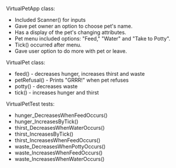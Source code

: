 VirtualPetApp class:
* Included Scanner() for inputs
* Gave pet owner an option to choose pet's name.
* Has a display of the pet's changing attributes.
* Pet menu included options: "Feed," "Water" and "Take to Potty".
* Tick() occurred after menu.
* Gave user option to do more with pet or leave.


VirtualPet class:
* feed() - decreases hunger, increases thirst and waste
* petRefusal() - Prints "GRRR!" when pet refuses
* potty() - decreases waste
* tick() - increases hunger and thirst

VirtualPetTest tests:
* hunger_DecreasesWhenFeedOccurs()
* hunger_IncreasesByTick()
* thirst_DecreasesWhenWaterOccurs()
* thirst_IncreasesByTick()
* thirst_IncreasesWhenFeedOccurs()
* waste_DecreasesWhenPottyOccurs()
* waste_IncreasesWhenFeedOccurs()
* waste_IncreasesWhenWaterOccurs()
